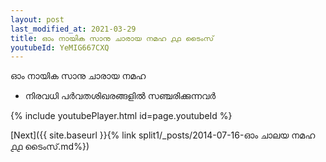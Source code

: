```yaml
---
layout: post
last_modified_at: 2021-03-29
title: ഓം നായിക സാനു ചാരായ നമഹ ൧൧ ടൈംസ്
youtubeId: YeMIG667CXQ
---
```

 
 
 ഓം നായിക സാനു ചാരായ നമഹ 
 
 -  നിരവധി പർവതശിഖരങ്ങളിൽ സഞ്ചരിക്കുന്നവർ 
 
  
 
  
 
 
 
 
 
 


{% include youtubePlayer.html id=page.youtubeId %}
 
[Next]({{ site.baseurl }}{% link  split1/_posts/2014-07-16-ഓം ചാലയ നമഹ ൧൧ ടൈംസ്.md%})
 
